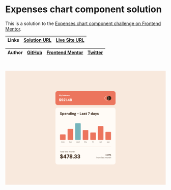 # Expenses chart component solution

This is a solution to the [Expenses chart component challenge on Frontend Mentor](https://www.frontendmentor.io/challenges/expenses-chart-component-e7yJBUdjwt).

<center>

| **Links** | [Solution URL](https://github.com/ionStici/expenses-chart-component-fem) | [Live Site URL](https://ionstici.github.io/expenses-chart-component-fem) |
| --------- | ------------------------------------------------------------------------ | ------------------------------------------------------------------------ |

| **Author** | [GitHub](https://github.com/ionStici) | [Frontend Mentor](https://www.frontendmentor.io/profile/ionStici) | [Twitter](https://twitter.com/ionStici_) |
| ---------- | ------------------------------------- | ----------------------------------------------------------------- | ---------------------------------------- |

</center>

<br>

![](./images/screenshot.png)

<!-- ### Primary

- Soft red: hsl(10, 79%, 65%)
- Cyan: hsl(186, 34%, 60%)

### Neutral

- Dark brown: hsl(25, 47%, 15%)
- Medium brown: hsl(28, 10%, 53%)
- Cream: hsl(27, 66%, 92%)
- Very pale orange: hsl(33, 100%, 98%)

### Body Copy

- Font size: 18px

### Font

- Family: [DM Sans](https://fonts.google.com/specimen/DM+Sans)
- Weights: 400, 700 -->
